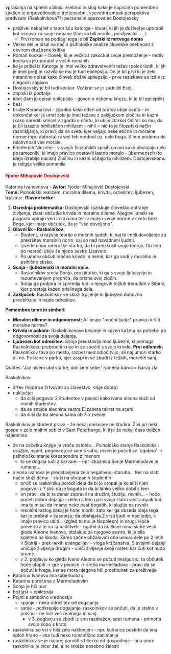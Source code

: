 vprašanja na spletni učilnici
vsebino in slog kako je napisana
pomembno kakšen je pripovedovalec:
	tretjeosebni, vsevedni ampak perspektiva predvsem (Raskolnikova??) personalni opazovalec
Dostojevsky
 - preživel nekaj let v taborišču katorga - stvari, ki jih je doživel je uporabil kot osnovo za svoje romane (tam so bili morilci, posiljevalci......)
	 - Prvi roman na podlagi tega je bil **Zapiski iz mrtvega doma**
- Veliko del je pisal na način psihološke analize človeške osebnosti z okvirom družbene kritike
- Roman kockar - človek, ki je večkrat zakockal svoje premoženje - motiv kockarja je uporabil v večih romanih. 
- ko je prišel iz Katorge je imel veliko zdravstvenih težav (polek tistih, ki jih je imel prej) in razvila se mu je tudi epilepsija. On je bil prvi ki je zelo natančno opisal kako človek doživi epilepsijo - prve raziskave so izšle iz njegovih zapisov
- Dostojevsky je bil tudi kockar. Večkrat se je zadolžil
Eseji:
- zapiski iz podtalja
- idiot (tam je opisal epilepsijo - govori o nekemu knezu, ki je bil epileptik)
- besi
- bratje Karamazovi  - zgodba kako eden od bratov ubije očeta - ni dokončal ker je umrl
zelo je imel težave z zaključkom zločina in kazni (kako narediti smisel v zgodbi o očetu, ki ubije starko)
Očitali so mu, da je bil izrazito nihilističen
nihilizem - nihil = nič to je filozofski način razmišljanja, ki pravi, da na svetu kjer veljajo neke etične in moralne norme (npr. dobrota) ni več teh vrednot oz. celo boga. S tem pridemo do relativnosti vse morale.
- Friederich Niezche - v svojih filozofskih spisih govori kako obstajajo neki posamezniki, ki imajo pravico postaviti lastno moralo - übermensch (to idejo izrabijo nacisti)
Zločinu in kazni očitajo ta nihilizem.
Dostojevskemu je religija veliko pomenila

#### <font color="#c00000">Fjodor Mihajlovič Dostojevski</font>
Katerina Ivanovnova - 
**Avtor:** Fjodor Mihajlovič Dostojevski  
**Teme:** Psihološki realizem, moralna dilema, krivda, odrešitev, ljubezen, trpljenje.
**Glavne točke:**
1. **Osrednja problematika:** Dostojevski raziskuje človeško notranje življenje, zlasti občutke krivde in moralne dileme. Njegovi junaki se pogosto upirajo veri in razumu ter razvijejo svoje norme v svetu brez Boga, kjer imajo občutek, da je "vse dovoljeno".
2. **Glavni lik - Raskolnikov:**
    - Študent, ki razvije teorijo o močnih ljudeh, ki naj bi imeli dovoljenje za prekršitev moralnih norm, saj so nad navadnimi ljudmi.
    - Izvede umor oderuške starke, da bi preizkusil svojo teorijo. Ob tem po nesreči ubije še njeno sestro Lizaveto.
    - Po umoru občuti močno krivdo in nemir, kar ga vodi v moralno in psihično stisko.
3. **Sonja - ljubezenski in moralni vpliv:**
    - Raskolnikov sreča Sonjo, prostitutko, ki ga s svojo ljubeznijo in razumevanjem prepriča, da prizna svoj zločin.
    - Sonja ga podpira in spremlja tudi v njegovih težkih trenutkih v Sibiriji, kjer prestaja kazen prisilnega dela.
4. **Zaključek:** Raskolnikov se skozi trpljenje in ljubezen duhovno preoblikuje in najde odrešitev.

**Pomembne teme in simboli:**
- **Moralne dileme in odgovornost:** Ali imajo "močni ljudje" pravico kršiti moralne norme?
- **Krivda in pokora:** Raskolnikovovo kesanje in kazen kažeta na potrebo po odgovornosti za svoja dejanja.
- **Ljubezen kot odrešitev:** Sonja predstavlja moč ljubezni, ki pomaga Raskolnikovu prebroditi krizo in se soočiti s svojo krivdo.
**Prvi odlomek:** Raskolnikov tava po mestu, razpet med odločitvijo, ali naj umori starko ali ne. Pristane v parku, kjer zaspi in se zbudi iz težkih, morečih sanj.



Quotes:
'Jaz nisem ubil starke, ubil sem sebe.'
rumena barva = barva zla

Raskolnikov:
- žrtev (hoče se žrtvovati za človeštvo, višje dobro)
- naključje:
	- da sliši pogovor 2 študentov v pivnici kako ivana aleona služi od revnih študentov
	- da se znajde aleonina sestra Elizabeta takrat na sceni
	- da sliši da bo aleona sama ob 7ih zvečer

Raskolnikov je študent prava - že nekaj mesecev ne študira. Živi pri neki gospe v zelo majhni sobici v Sant Peterburgu, ki ji je že nekaj časa dolžen najemnino
- že na začetku knjige je vroče zatohlo... Psihološko stanje Raskolnika : dražljiv, napet, pogovarja se sam s sabo, reven je počuti se 'ogabno' -> psihološko stanje korespondira z imenom
	- to se dogaja tudi z barvami - npr izkaznica Sonje Marmeladove je rumena...
- aleona Ivanova je predstavljena zelo negativno; staruha... Ker na slab način služi denar - služi na obupanih študentih
	- prvič se raskolniku porodi ideja da bi jo oropal je ko sliši njen pogovor z ? sliši da je bogata in da bi lahko veliko dobil s tem
	- on pravi, da bi ta denar zapravil na družini, študiju, revnih... - hoče početi dobra dejanja - delno s tem gasi svojo slabo vest ampak tudi ima to misel da imamo neko pest bogatih, ki služijo na revnih
	- resnični razlog zakaj je hotel moriti: zato ker ga obseda ideja tega kar je prebral v časopisu; da obstajata 2 vrsti ljudi => nadljudje, k imajo pravico ubiti... (zgled tu mu je Napoleon) in drugi. Hoče preveriti a je on ta nadčlvek - ugotvi da ni. Sicer nima slabe vesti glede Aleone Ivanove, obžaluje pa njegovo sestro, ki je bila koleteralna škoda. Zares začne obžalovati oba umora šele po 2 letih v Sibiriji - prek nekih evangelijev - vloga krščanstva. S svojimi dejanji uničuje življenja drugim - uniči življenje svoji materi kar čuti kot hudo breme.
	- v 2. poglavju ko gleda Ivano Aleono se počuti nesigurno, ta občutek hoče utopiti -> gre v pivnico -> sreča marmeladova - pravi da se počuti krivega, ker se mora njegova hči prostituirati za preživetje
- Katarina Ivanova ima tuberkulozo
- Katarina poročena z Marmeladovim 
- Sonja je hči mar
- božjast = epilepsija
- Pojmi s simbolno vrednostjo
	- spanje - neka odrešitev od dogajanja
	- sanje - podkrepijo dogajanje, raskolnikov se počuti, da je stalno v polsnu - ne loči več realnega in sanj
		- v 3. poglavju se zbudi iz snu razdražen, spet rumena - primerja svojo sobo s krsto
- raskolniku so vsi v hiši zelo naklonjeni - npr. kuharica poskrbi da ima sploh hrano - ima tudi neko romantično zanimanje
- raskolnikov se je najprej poročil s hčerko od gospodinje - ona umre raskolniku je sicer žal, a ne iskaže posebne žalosti